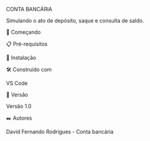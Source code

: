 CONTA BANCÁRIA

Simulando o ato de depósito, saque e consulta de saldo.

🚀 Começando


📋 Pré-requisitos


🔧 Instalação

🛠️ Construído com

VS Code

📌 Versão

Versão 1.0

✒️ Autores

David Fernando Rodrigues - Conta bancária
